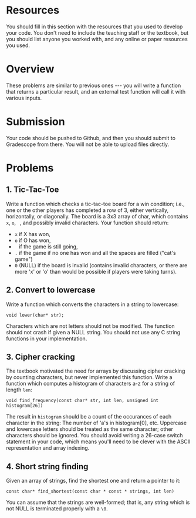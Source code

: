 # Resources
You should fill in this section with the resources that you used to develop your code.  You don't need to include the teaching staff or the textbook, but you should list anyone you worked with, and any online or paper resources you used.


# Overview
These problems are similar to previous ones --- you will write a function that returns a particular result, and an external test function will call it with various inputs.

# Submission
Your code should be pushed to Github, and then you should submit to Gradescope from there.  You will not be able to upload files directly.

# Problems
## 1. Tic-Tac-Toe
Write a function which checks a tic-tac-toe board for a win condition; i.e., one or the other players has completed a row of 3, either vertically, horizontally, or diagonally.  The board is a 3x3 array of char, which contains `x`, `o`, ` `, and possibly invalid characters.
Your function should return:

* `x` if X has won,
* `o` if O has won,
* ` ` if the game is still going,
* `.` if the game if no one has won and all the spaces are filled ("cat's game")
* `0` (NULL) if the board is invalid (contains invalid characters, or there are more 'x' or 'o' than would be possible if players were taking turns).

## 2. Convert to lowercase
Write a function which converts the characters in a string to lowercase:

    void lower(char* str);

Characters which are not letters should not be modified.  The function should not crash if given a NULL string.  You should not use any C string functions in your implementation.

## 3. Cipher cracking
The textbook motivated the need for arrays by discussing cipher cracking by counting characters, but never implemented this function.  Write a function which computes a histogram of characters a-z for a string of length `len`:

    void find_frequency(const char* str, int len, unsigned int histogram[26])

The result in `histogram` should be a count of the occurances of each character in the string: The number of 'a's in histogram[0], etc.
Uppercase and lowercase letters should be treated as the same character; other characters should be ignored.  You should avoid writing a 26-case switch statement in your code, which means you'll need to be clever with the ASCII representation and array indexing.

## 4. Short string finding
Given an array of strings, find the shortest one and return a pointer to it:

    const char* find_shortest(const char * const * strings, int len)

You can assume that the strings are well-formed; that is, any string which is not NULL is terminated properly with a `\0`.

